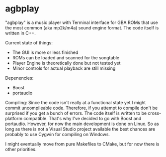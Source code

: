 # agbplay
"agbplay" is a music player with Terminal interface for GBA ROMs that use the most common (aka mp2k/m4a) sound engine format.
The code itself is written in C++.

Current state of things:
- The GUI is more or less finished
- ROMs can be loaded and scanned for the songtable
- Player Engine is theoretically done but not tested yet
- Minor controls for actual playback are still missing

Depenencies:
- Boost
- portaudio

Compiling:
Since the code isn't really at a functional state yet I might commit uncompileable code. Therefore, if you attempt to compile don't be surprised if you get a bunch of errors.
The code itself is written to be cross-platform compatible. That's why I've decided to go with Boost and portaudio.
However, for now the main development is done on Linux. So as long as there is not a Visual Studio project available the best chances are probably to use Cygwin for compiling on Windows.

I might eventually move from pure Makefiles to CMake, but for now there is other priorities.
